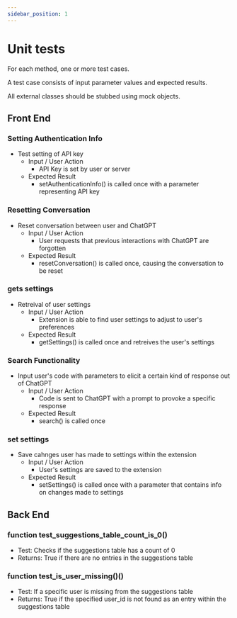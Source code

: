 ```yaml
---
sidebar_position: 1
---
```

# Unit tests
For each method, one or more test cases.

A test case consists of input parameter values and expected results.

All external classes should be stubbed using mock objects.

## Front End

### Setting Authentication Info
* Test setting of API key
  * Input / User Action
    * API Key is set by user or server
  * Expected Result
    * setAuthenticationInfo() is called once with a parameter representing API key

### Resetting Conversation
* Reset conversation between user and ChatGPT
  * Input / User Action
    * User requests that previous interactions with ChatGPT are forgotten
  * Expected Result
    * resetConversation() is called once, causing the conversation to be reset

### gets settings
* Retreival of user settings
  * Input / User Action
    * Extension is able to find user settings to adjust to user's preferences
  * Expected Result
    * getSettings() is called once and retreives the user's settings

### Search Functionality
* Input user's code with parameters to elicit a certain kind of response out of ChatGPT
  * Input / User Action
    * Code is sent to ChatGPT with a prompt to provoke a specific response
  * Expected Result
    * search() is called once

### set settings
* Save cahnges user has made to settings within the extension
  * Input / User Action
    * User's settings are saved to the extension
  * Expected Result
    * setSettings() is called once with a parameter that contains info on changes made to settings

## Back End

### function test_suggestions_table_count_is_0()
  * Test: Checks if the suggestions table has a count of 0
  * Returns: True if there are no entries in the suggestions table

### function test_is_user_missing()()
  * Test: If a specific user is missing from the suggestions table
  * Returns: True if the specified user_id is not found as an entry within the suggestions table
